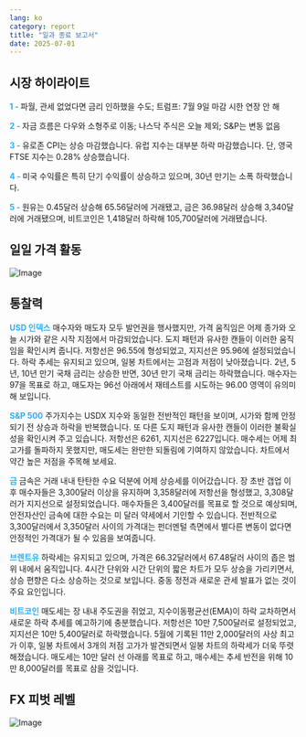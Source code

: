 ```yaml
---
lang: ko
category: report
title: "일과 종료 보고서"
date: 2025-07-01
---
```



<h2>시장 하이라이트</h2>
<strong style="color: #2caef7;">1 - </strong> 파월, 관세 없었다면 금리 인하했을 수도; 트럼프: 7월 9일 마감 시한 연장 안 해


<strong style="color: #2caef7;">2 - </strong> 자금 흐름은 다우와 소형주로 이동; 나스닥 주식은 오늘 제외; S&P는 변동 없음


<strong style="color: #2caef7;">3 - </strong> 유로존 CPI는 상승 마감했습니다. 유럽 지수는 대부분 하락 마감했습니다. 단, 영국 FTSE 지수는 0.28% 상승했습니다.


<strong style="color: #2caef7;">4 - </strong> 미국 수익률은 특히 단기 수익률이 상승하고 있으며, 30년 만기는 소폭 하락했습니다.

<strong style="color: #2caef7;">5 - </strong> 원유는 0.45달러 상승해 65.56달러에 거래됐고, 금은 36.98달러 상승해 3,340달러에 거래됐으며, 비트코인은 1,418달러 하락해 105,700달러에 거래됐습니다.



<h2>일일 가격 활동</h2>
<img src="https://markleighedu.github.io/img/Jul-2025/01-Jul-2025/price.jpg" alt="Image"/>

<h2>통찰력</h2>
<strong style="color: #2caef7;">USD 인덱스</strong> 매수자와 매도자 모두 발언권을 행사했지만, 가격 움직임은 어제 종가와 오늘 시가와 같은 시작 지점에서 마감되었습니다. 도지 패턴과 유사한 캔들이 이러한 움직임을 확인시켜 줍니다. 저항선은 96.55에 형성되었고, 지지선은 95.96에 설정되었습니다. 하락 추세는 유지되고 있으며, 일봉 차트에서는 고점과 저점이 낮아졌습니다. 2년, 5년, 10년 만기 국채 금리는 상승한 반면, 30년 만기 국채 금리는 하락했습니다. 매수자는 97을 목표로 하고, 매도자는 96선 아래에서 재테스트를 시도하는 96.00 영역이 유의미해 보입니다.

<strong style="color: #2caef7;">S&P 500</strong> 주가지수는 USDX 지수와 동일한 전반적인 패턴을 보이며, 시가와 함께 안정되기 전 상승과 하락을 반복했습니다. 또 다른 도지 패턴과 유사한 캔들이 이러한 불확실성을 확인시켜 주고 있습니다. 저항선은 6261, 지지선은 6227입니다. 매수세는 어제 최고가를 돌파하지 못했지만, 매도세는 완만한 되돌림에 기여하지 않았습니다. 차트에서 약간 높은 저점을 주목해 보세요.

<strong style="color: #2caef7;">금</strong> 금속은 거래 내내 탄탄한 수요 덕분에 어제 상승세를 이어갔습니다. 장 초반 갭업 이후 매수자들은 3,300달러 이상을 유지하며 3,358달러에 저항선을 형성했고, 3,308달러가 지지선으로 설정되었습니다. 매수자들은 3,400달러를 목표로 할 것으로 예상되며, 안전자산인 금속에 대한 수요는 미 달러 약세에서 기인할 수 있습니다. 전반적으로 3,300달러에서 3,350달러 사이의 가격대는 펀더멘털 측면에서 별다른 변동이 없다면 안정적인 가격대가 될 수 있음을 보여줍니다.

<strong style="color: #2caef7;">브렌트유</strong> 하락세는 유지되고 있으며, 가격은 66.32달러에서 67.48달러 사이의 좁은 범위 내에서 움직입니다. 4시간 단위와 시간 단위의 짧은 차트가 모두 상승을 가리키면서, 상승 편향은 다소 상승하는 것으로 보입니다. 중동 정전과 새로운 관세 발표가 없는 것이 주요 요인입니다.

<strong style="color: #2caef7;">비트코인</strong> 매도세는 장 내내 주도권을 쥐었고, 지수이동평균선(EMA)이 하락 교차하면서 새로운 하락 추세를 예고하기에 충분했습니다. 저항선은 10만 7,500달러로 설정되었고, 지지선은 10만 5,400달러로 하락했습니다. 5월에 기록된 11만 2,000달러의 사상 최고가 이후, 일봉 차트에서 3개의 저점 고가가 발견되면서 일봉 차트의 하락세가 더욱 뚜렷해졌습니다. 매도세는 10만 달러 선 아래를 목표로 하고, 매수세는 추세 반전을 위해 10만 8,000달러를 목표로 삼을 것입니다.



<h2>FX 피벗 레벨</h2>
<img src="https://markleighedu.github.io/img/Jul-2025/01-Jul-2025/pivot.jpg" alt="Image"/>